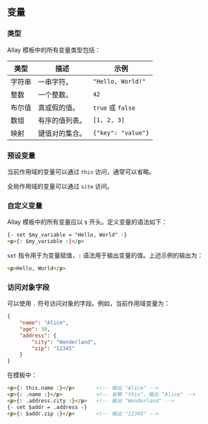 ## 变量

### 类型

Allay 模板中的所有变量类型包括：

| 类型    | 描述                                           | 示例                        |
|---------|------------------------------------------------|-----------------------------|
| 字符串  | 一串字符。                                     | `"Hello, World!"`           |
| 整数    | 一个整数。                                     | `42`                        |
| 布尔值  | 真或假的值。                                   | `true` 或 `false`           |
| 数组    | 有序的值列表。                                 | `[1, 2, 3]`                 |
| 映射    | 键值对的集合。                                 | `{"key": "value"}`          |

### 预设变量

当前作用域的变量可以通过 `this` 访问，通常可以省略。

全局作用域的变量可以通过 `site` 访问。

### 自定义变量

Allay 模板中的所有变量应以 `$` 开头。定义变量的语法如下：

```html
{- set $my_variable = "Hello, World" -}
<p>{: $my_variable :}</p>
```

`set` 指令用于为变量赋值，`:` 语法用于输出变量的值。上述示例的输出为：

```html
<p>Hello, World</p>
```

### 访问对象字段

可以使用 `.` 符号访问对象的字段。例如，当前作用域变量为：

```json
{
    "name": "Alice",
    "age": 30,
    "address": {
        "city": "Wonderland",
        "zip": "12345"
    }
}
```

在模板中：

```html
<p>{: this.name :}</p>       <!-- 输出 "Alice" -->
<p>{: .name :}</p>           <!-- 省略 "this"，输出 "Alice" -->
<p>{: .address.city :}</p>   <!-- 输出 "Wonderland" -->
{- set $addr = .address -}
<p>{: $addr.zip :}</p>       <!-- 输出 "12345" -->
```
